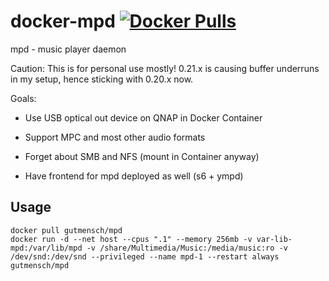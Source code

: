 # docker-mpd [![Docker Pulls](https://img.shields.io/docker/pulls/gutmensch/mpd.svg)](https://registry.hub.docker.com/u/gutmensch/mpd/)

mpd - music player daemon

Caution: This is for personal use mostly! 0.21.x is causing buffer underruns in my setup, hence sticking with 0.20.x now.

Goals:

- Use USB optical out device on QNAP in Docker Container

- Support MPC and most other audio formats

- Forget about SMB and NFS (mount in Container anyway)

- Have frontend for mpd deployed as well (s6 + ympd)


## Usage
```
docker pull gutmensch/mpd
docker run -d --net host --cpus ".1" --memory 256mb -v var-lib-mpd:/var/lib/mpd -v /share/Multimedia/Music:/media/music:ro -v /dev/snd:/dev/snd --privileged --name mpd-1 --restart always gutmensch/mpd
```

